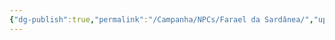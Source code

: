 ```yaml
---
{"dg-publish":true,"permalink":"/Campanha/NPCs/Farael da Sardânea/","updated":"2025-06-23T20:30:39.794-03:00"}
---
```


